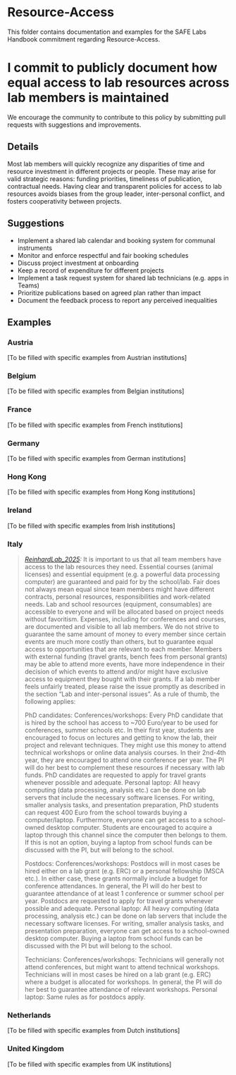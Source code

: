 # Resource-Access

This folder contains documentation and examples for the SAFE Labs Handbook commitment regarding Resource-Access.

# I commit to publicly document how equal access to lab resources across lab members is maintained

We encourage the community to contribute to this policy by submitting pull requests with suggestions and improvements.

## Details
Most lab members will quickly recognize any disparities of time and resource investment in different projects or people. These may arise for valid strategic reasons: funding priorities, timeliness of publication, contractual needs. Having clear and transparent policies for access to lab resources avoids biases from the group leader, inter-personal conflict, and fosters cooperativity between projects.

## Suggestions
- Implement a shared lab calendar and booking system for communal instruments
- Monitor and enforce respectful and fair booking schedules
- Discuss project investment at onboarding
- Keep a record of expenditure for different projects
- Implement a task request system for shared lab technicians (e.g. apps in Teams)
- Prioritize publications based on agreed plan rather than impact
- Document the feedback process to report any perceived inequalities

## Examples

### Austria
[To be filled with specific examples from Austrian institutions]

### Belgium
[To be filled with specific examples from Belgian institutions]

### France
[To be filled with specific examples from French institutions]

### Germany
[To be filled with specific examples from German institutions]

### Hong Kong
[To be filled with specific examples from Hong Kong institutions]

### Ireland
[To be filled with specific examples from Irish institutions]

### Italy
>_[ReinhardLab_2025](https://reinhardlab.org/philosophy):_ It is important to us that all team members have access to the lab resources they need. Essential courses (animal licenses) and essential equipment (e.g. a powerful data processing computer) are guaranteed and paid for by the school/lab. Fair does not always mean equal since team members might have different contracts, personal resources, responsibilities and work-related needs. Lab and school resources (equipment, consumables) are accessible to everyone and will be allocated based on project needs without favoritism. Expenses, including for conferences and courses, are documented and visible to all lab members. We do not strive to guarantee the same amount of money to every member since certain events are much more costly than others, but to guarantee equal access to opportunities that are relevant to each member. Members with external funding (travel grants, bench fees from personal grants) may be able to attend more events, have more independence in their decision of which events to attend and/or might have exclusive access to equipment they bought with their grants. If a lab member feels unfairly treated, please raise the issue promptly as described in the section “Lab and inter-personal issues”. As a rule of thumb, the following applies:
>
>PhD candidates: Conferences/workshops: Every PhD candidate that is hired by the school has access to ~700 Euro/year to be used for conferences, summer schools etc. In their first year, students are encouraged to focus on lectures and getting to know the lab, their project and relevant techniques. They might use this money to attend technical workshops or online data analysis courses. In their 2nd-4th year, they are encouraged to attend one conference per year. The PI will do her best to complement these resources if necessary with lab funds. PhD candidates are requested to apply for travel grants whenever possible and adequate.
>Personal laptop: All heavy computing (data processing, analysis etc.) can be done on lab servers that include the necessary software licenses. For writing, smaller analysis tasks, and presentation preparation, PhD students can request 400 Euro from the school towards buying a computer/laptop. Furthermore, everyone can get access to a school-owned desktop computer. Students are encouraged to acquire a laptop through this channel since the computer then belongs to them. If this is not an option, buying a laptop from school funds can be discussed with the PI, but will belong to the school. 
>
>Postdocs: Conferences/workshops: Postdocs will in most cases be hired either on a lab grant (e.g. ERC) or a personal fellowship (MSCA etc.). In either case, these grants normally include a budget for conference attendances. In general, the PI will do her best to guarantee attendance of at least 1 conference or summer school per year. Postdocs are requested to apply for travel grants whenever possible and adequate.
>Personal laptop: All heavy computing (data processing, analysis etc.) can be done on lab servers that include the necessary software licenses. For writing, smaller analysis tasks, and presentation preparation, everyone can get access to a school-owned desktop computer. Buying a laptop from school funds can be discussed with the PI but will belong to the school. 
>
>Technicians: Conferences/workshops: Technicians will generally not attend conferences, but might want to attend technical workshops. Technicians will in most cases be hired on a lab grant (e.g. ERC) where a budget is allocated for workshops. In general, the PI will do her best to guarantee attendance of relevant workshops.
>Personal laptop: Same rules as for postdocs apply. 

### Netherlands
[To be filled with specific examples from Dutch institutions]

### United Kingdom
[To be filled with specific examples from UK institutions]
